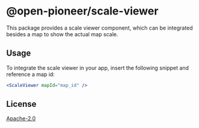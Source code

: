 # @open-pioneer/scale-viewer

This package provides a scale viewer component, which can be integrated besides a map to show the actual map scale.

## Usage

To integrate the scale viewer in your app, insert the following snippet and reference a map id:

```jsx
<ScaleViewer mapId="map_id" />
```

## License

[Apache-2.0](https://www.apache.org/licenses/LICENSE-2.0)
